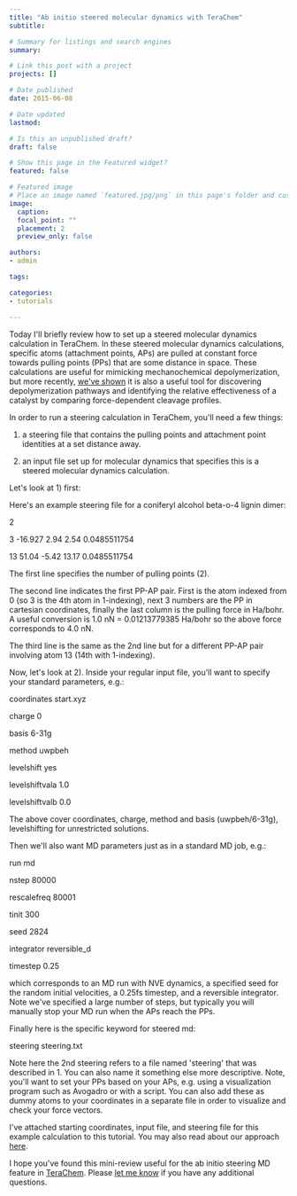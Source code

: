 ```yaml
---
title: "Ab initio steered molecular dynamics with TeraChem"
subtitle: 

# Summary for listings and search engines
summary: 

# Link this post with a project
projects: []

# Date published
date: 2015-06-08

# Date updated
lastmod: 

# Is this an unpublished draft?
draft: false

# Show this page in the Featured widget?
featured: false

# Featured image
# Place an image named `featured.jpg/png` in this page's folder and customize its options here.
image:
  caption: 
  focal_point: ""
  placement: 2
  preview_only: false

authors:
- admin

tags:

categories:
- tutorials

---
```

Today I'll briefly review how to set up a steered molecular dynamics calculation in TeraChem. In these steered molecular dynamics calculations, specific atoms (attachment points, APs) are pulled at constant force towards pulling points (PPs) that are some distance in space. These calculations are useful for mimicking mechanochemical depolymerization, but more recently, [we've shown](http://pubs.acs.org/doi/pdf/10.1021/acs.jpca.5b03503) it is also a useful tool for discovering depolymerization pathways and identifying the relative effectiveness of a catalyst by comparing force-dependent cleavage profiles.


In order to run a steering calculation in TeraChem, you'll need a few things:


1) a steering file that contains the pulling points and attachment point identities at a set distance away.



2) an input file set up for molecular dynamics that specifies this is a steered molecular dynamics calculation.


Let's look at 1) first:



Here's an example steering file for a coniferyl alcohol beta-o-4 lignin dimer:


2



3 -16.927 2.94 2.54 0.0485511754



13 51.04 -5.42 13.17 0.0485511754


The first line specifies the number of pulling points (2).



The second line indicates the first PP-AP pair. First is the atom indexed from 0 (so 3 is the 4th atom in 1-indexing), next 3 numbers are the PP in cartesian coordinates, finally the last column is the pulling force in Ha/bohr. A useful conversion is 1.0 nN = 0.01213779385 Ha/bohr so the above force corresponds to 4.0 nN.



The third line is the same as the 2nd line but for a different PP-AP pair involving atom 13 (14th with 1-indexing).


Now, let's look at 2). Inside your regular input file, you'll want to specify your standard parameters, e.g.:



coordinates start.xyz  

charge 0  

basis 6-31g  

method uwpbeh  

levelshift yes  

levelshiftvala 1.0  

levelshiftvalb 0.0  

The above cover coordinates, charge, method and basis (uwpbeh/6-31g), levelshifting for unrestricted solutions.  

Then we'll also want MD parameters just as in a standard MD job, e.g.:



run md  

nstep 80000  

rescalefreq 80001  

tinit 300  

seed 2824  

integrator reversible\_d  

timestep 0.25  

which corresponds to an MD run with NVE dynamics, a specified seed for the random initial velocities, a 0.25fs timestep, and a reversible integrator. Note we've specified a large number of steps, but typically you will manually stop your MD run when the APs reach the PPs.


Finally here is the specific keyword for steered md:  

steering steering.txt


Note here the 2nd steering refers to a file named 'steering' that was described in 1. You can also name it something else more descriptive. Note, you'll want to set your PPs based on your APs, e.g. using a visualization program such as Avogadro or with a script. You can also add these as dummy atoms to your coordinates in a separate file in order to visualize and check your force vectors.


I've attached starting coordinates, input file, and steering file for this example calculation to this tutorial. You may also read about our approach [here](http://pubs.acs.org/doi/pdf/10.1021/acs.jpca.5b03503).


I hope you've found this mini-review useful for the ab initio steering MD feature in [TeraChem](http://www.petachem.com). Please [let me know](mailto:hjkulikATmitDOTedu) if you have any additional questions.


